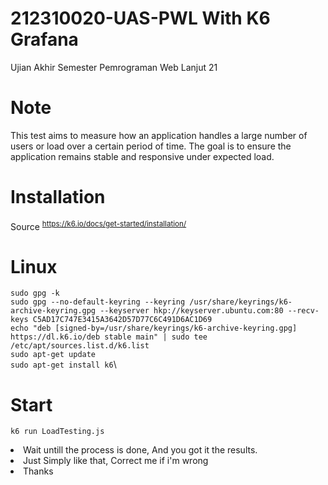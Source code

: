 # 212310020-UAS-PWL With K6 Grafana
Ujian Akhir Semester Pemrograman Web Lanjut 21

# Note
This test aims to measure how an application handles a large number of users or load over a certain period of time. The goal is to ensure the application remains stable and responsive under expected load.

# Installation
Source <sup> https://k6.io/docs/get-started/installation/ </sup>

# Linux
`sudo gpg -k`\
`sudo gpg --no-default-keyring --keyring /usr/share/keyrings/k6-archive-keyring.gpg --keyserver hkp://keyserver.ubuntu.com:80 --recv-keys C5AD17C747E3415A3642D57D77C6C491D6AC1D69`\
`echo "deb [signed-by=/usr/share/keyrings/k6-archive-keyring.gpg] https://dl.k6.io/deb stable main" | sudo tee /etc/apt/sources.list.d/k6.list`\
`sudo apt-get update`\
`sudo apt-get install k6`\

# Start
`k6 run LoadTesting.js`
<li> Wait untill the process is done, And you got it the results. </li>
<li> Just Simply like that, Correct me if i'm wrong</li>
<li> Thanks </li> 
